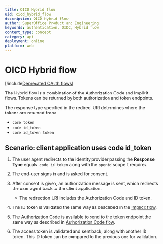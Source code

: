 ```yaml
---
title: OICD Hybrid flow
uid: oicd_hybrid_flow
description: OICD Hybrid flow
author: SuperOffice Product and Engineering
keywords: authentication, OIDC, Hybrid flow
content_type: concept
category: api
deployment: online
platform: web
---
```


# OICD Hybrid flow

[!include[Deprecated OAuth flows](../includes/implicit-hybrid-deprecated.md)]

The Hybrid flow is a combination of the Authorization Code and Implicit flows. Tokens can be returned by both authorization and token endpoints.

The response type specified in the redirect URI determines where the tokens are returned from:

* `code token`
* `code id_token`
* `code id_token token`

## Scenario: client application uses code id_token

1. The user agent redirects to the identity provider passing the **Response Type** equals  `code id_token` along with the `openid` scope it requires.

2. The end-user signs in and is asked for consent.

3. After consent is given, an authorization message is sent, which redirects the user agent back to the client application.
    * The redirection URI includes the Authorization Code and ID token.

4. The ID token is validated the same way as described in the [Implicit flow][1].

5. The Authorization Code is available to send to the token endpoint the same way as described in [Authorization Code flow][2].

6. The access token is validated and sent back, along with another ID token. This ID token can be compared to the previous one for validation.

<!-- Referenced links -->
[1]: implicit-flow.md
[2]: auth-code-flow.md
